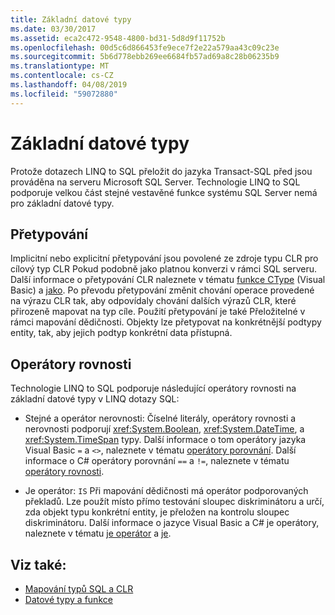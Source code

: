 ```yaml
---
title: Základní datové typy
ms.date: 03/30/2017
ms.assetid: eca2c472-9548-4800-bd31-5d8d9f11752b
ms.openlocfilehash: 00d5c6d866453fe9ece7f2e22a579aa43c09c23e
ms.sourcegitcommit: 5b6d778ebb269ee6684fb57ad69a8c28b06235b9
ms.translationtype: MT
ms.contentlocale: cs-CZ
ms.lasthandoff: 04/08/2019
ms.locfileid: "59072880"
---
```

# <a name="basic-data-types"></a>Základní datové typy
Protože dotazech LINQ to SQL přeložit do jazyka Transact-SQL před jsou prováděna na serveru Microsoft SQL Server. Technologie LINQ to SQL podporuje velkou část stejné vestavěné funkce systému SQL Server nemá pro základní datové typy.  
  
## <a name="casting"></a>Přetypování  
 Implicitní nebo explicitní přetypování jsou povolené ze zdroje typu CLR pro cílový typ CLR Pokud podobně jako platnou konverzi v rámci SQL serveru. Další informace o přetypování CLR naleznete v tématu [funkce CType](~/docs/visual-basic/language-reference/functions/ctype-function.md) (Visual Basic) a [jako](~/docs/csharp/language-reference/keywords/as.md). Po převodu přetypování změnit chování operace provedené na výrazu CLR tak, aby odpovídaly chování dalších výrazů CLR, které přirozeně mapovat na typ cíle. Použití přetypování je také Přeložitelné v rámci mapování dědičnosti. Objekty lze přetypovat na konkrétnější podtypy entity, tak, aby jejich podtyp konkrétní data přístupná.  
  
## <a name="equality-operators"></a>Operátory rovnosti  
 Technologie LINQ to SQL podporuje následující operátory rovnosti na základní datové typy v LINQ dotazy SQL:  
  
-   Stejné a operátor nerovnosti: Číselné literály, operátory rovnosti a nerovnosti podporují <xref:System.Boolean>, <xref:System.DateTime>, a <xref:System.TimeSpan> typy. Další informace o tom operátory jazyka Visual Basic `=` a `<>`, naleznete v tématu [operátory porovnání](~/docs/visual-basic/language-reference/operators/comparison-operators.md). Další informace o C# operátory porovnání `==` a `!=`, naleznete v tématu [operátory rovnosti](~/docs/csharp/language-reference/operators/equality-operators.md).
  
-   Je operátor: `IS` Při mapování dědičnosti má operátor podporovaných překladů. Lze použít místo přímo testování sloupec diskriminátoru a určí, zda objekt typu konkrétní entity, je přeložen na kontrolu sloupec diskriminátoru. Další informace o jazyce Visual Basic a C# je operátory, naleznete v tématu [je operátor](~/docs/visual-basic/language-reference/operators/is-operator.md) a [je](~/docs/csharp/language-reference/keywords/is.md).  
  
## <a name="see-also"></a>Viz také:

- [Mapování typů SQL a CLR](../../../../../../docs/framework/data/adonet/sql/linq/sql-clr-type-mapping.md)
- [Datové typy a funkce](../../../../../../docs/framework/data/adonet/sql/linq/data-types-and-functions.md)
